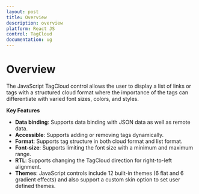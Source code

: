 ```yaml
---
layout: post
title: Overview
description: overview
platform: React JS
control: TagCloud
documentation: ug
---
```


# Overview

The JavaScript TagCloud control allows the user to display a list of links or tags with a structured cloud format where the importance of the tags can differentiate with varied font sizes, colors, and styles.

**Key Features**

* **Data binding**: Supports data binding with JSON data as well as remote data.
* **Accessible**: Supports adding or removing tags dynamically.
* **Format**: Supports tag structure in both cloud format and list format.
* **Font-size**: Supports limiting the font size with a minimum and maximum range.
* **RTL**: Supports changing the TagCloud direction for right-to-left alignment.
* **Themes**: JavaScript controls include 12 built-in themes (6 flat and 6 gradient effects) and also support a custom skin option to set user defined themes.

